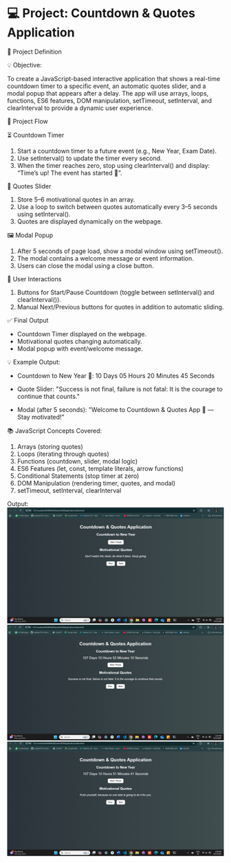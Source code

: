 # 💻 Project: Countdown & Quotes Application

 📝 Project Definition

💡 Objective:

 To create a JavaScript-based interactive application that shows a real-time countdown timer to a specific event, an automatic quotes slider, and a modal popup that appears after a delay. The app will use arrays, loops, functions, ES6 features, DOM manipulation, setTimeout, setInterval, and clearInterval to provide a dynamic user experience.

🧩 Project Flow

⏳ Countdown Timer

1. Start a countdown timer to a future event (e.g., New Year, Exam Date).
2. Use setInterval() to update the timer every second.
3. When the timer reaches zero, stop using clearInterval() and display: “Time’s up! The event has started 🎉”.
   
💬 Quotes Slider

1. Store 5–6 motivational quotes in an array.
2. Use a loop to switch between quotes automatically every 3–5 seconds using setInterval().
3. Quotes are displayed dynamically on the webpage.
   
🖼️ Modal Popup

1. After 5 seconds of page load, show a modal window using setTimeout().
2. The modal contains a welcome message or event information.
3. Users can close the modal using a close button.
   
🎯 User Interactions

1. Buttons for Start/Pause Countdown (toggle between setInterval() and clearInterval()).
2. Manual Next/Previous buttons for quotes in addition to automatic sliding.
   
✅ Final Output

* Countdown Timer displayed on the webpage.
* Motivational quotes changing automatically.
* Modal popup with event/welcome message.

💡 Example Output:

* Countdown to New Year 🎉:
 10 Days 05 Hours 20 Minutes 45 Seconds
  
* Quote Slider:
 "Success is not final, failure is not fatal: It is the courage to continue that counts."

* Modal (after 5 seconds):
 "Welcome to Countdown & Quotes App 🚀 — Stay motivated!"

📚 JavaScript Concepts Covered:
1. Arrays (storing quotes)
2. Loops (iterating through quotes)
3. Functions (countdown, slider, modal logic)
4. ES6 Features (let, const, template literals, arrow functions)
5. Conditional Statements (stop timer at zero)
6. DOM Manipulation (rendering timer, quotes, and modal)
7. setTimeout, setInterval, clearInterval

Output:
![Main](https://github.com/jinaljain0705/Coundown---Quotes-Application/blob/main/Output/Main.png)
![Start](https://github.com/jinaljain0705/Coundown---Quotes-Application/blob/main/Output/Start.png)
![Pause](https://github.com/jinaljain0705/Coundown---Quotes-Application/blob/main/Output/Pause.png)
